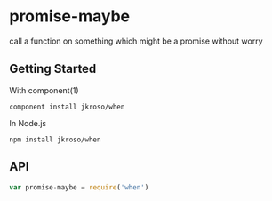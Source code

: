 # promise-maybe

call a function on something which might be a promise without worry

## Getting Started

With component(1) 

`component install jkroso/when`

In Node.js 

`npm install jkroso/when`

## API

```javascript
var promise-maybe = require('when')
```
